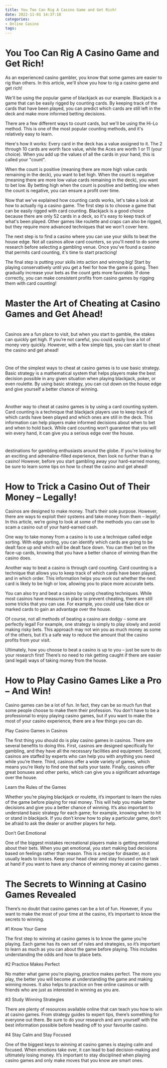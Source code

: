 ```yaml
---
title: You Too Can Rig A Casino Game and Get Rich!
date: 2022-11-01 14:37:18
categories:
- Online Casino
tags:
---
```



#  You Too Can Rig A Casino Game and Get Rich!

As an experienced casino gambler, you know that some games are easier to rig than others. In this article, we'll show you how to rig a casino game and get rich!

We'll be using the popular game of blackjack as our example. Blackjack is a game that can be easily rigged by counting cards. By keeping track of the cards that have been played, you can predict which cards are still left in the deck and make more informed betting decisions.

There are a few different ways to count cards, but we'll be using the Hi-Lo method. This is one of the most popular counting methods, and it's relatively easy to learn.

Here's how it works: Every card in the deck has a value assigned to it. The 2 through 10 cards are worth face value, while the Aces are worth 1 or 11 (your choice). When you add up the values of all the cards in your hand, this is called your "count".

When the count is positive (meaning there are more high value cards remaining in the deck), you want to bet high. When the count is negative (meaning there are more low value cards remaining in the deck), you want to bet low. By betting high when the count is positive and betting low when the count is negative, you can ensure a profit over time.

Now that we've explained how counting cards works, let's take a look at how to actually rig a casino game. The first step is to choose a game that can be easily rigged with card counting. Blackjack is a good choice because there are only 52 cards in a deck, so it's easy to keep track of what's been played. Other games like roulette and craps can also be rigged, but they require more advanced techniques that we won't cover here.

The next step is to find a casino where you can use your skills to beat the house edge. Not all casinos allow card counters, so you'll need to do some research before selecting a gambling venue. Once you've found a casino that permits card counting, it's time to start practicing!

The final step is putting your skills into action and winning big! Start by playing conservatively until you get a feel for how the game is going. Then gradually increase your bets as the count gets more favorable. If done correctly, you can make consistent profits from casino games by rigging them with card counting!

#  Master the Art of Cheating at Casino Games and Get Ahead!

#

Casinos are a fun place to visit, but when you start to gamble, the stakes can quickly get high. If you’re not careful, you could easily lose a lot of money very quickly. However, with a few simple tips, you can start to cheat the casino and get ahead!

#

One of the simplest ways to cheat at casino games is to use basic strategy. Basic strategy is a mathematical system that helps players make the best decision possible in any given situation when playing blackjack, poker, or even roulette. By using basic strategy, you can cut down on the house edge and give yourself a better chance of winning.

#

Another way to cheat at casino games is by using a card counting system. Card counting is a technique that blackjack players use to keep track of which cards have been played and which ones are still in the deck. This information can help players make informed decisions about when to bet and when to hold back. While card counting won’t guarantee that you will win every hand, it can give you a serious edge over the house.

#
 destinations for gambling enthusiasts around the globe. If you're looking for an exciting and adrenaline-filled experience, then look no further than a casino! However, before you start gambling away your hard-earned money, be sure to learn some tips on how to cheat the casino and get ahead!

#  How to Trick a Casino Out of Their Money – Legally!

Casinos are designed to make money. That’s their sole purpose. However, there are ways to exploit their systems and take money from them – legally! In this article, we’re going to look at some of the methods you can use to scam a casino out of your hard-earned cash.

One way to take money from a casino is to use a technique called edge sorting. With edge sorting, you can identify which cards are going to be dealt face up and which will be dealt face down. You can then bet on the face-up cards, knowing that you have a better chance of winning than the casino does.

Another way to beat a casino is through card counting. Card counting is a technique that allows you to keep track of which cards have been played, and in which order. This information helps you work out whether the next card is likely to be high or low, allowing you to place more accurate bets.

You can also try and beat a casino by using cheating techniques. While most casinos have measures in place to prevent cheating, there are still some tricks that you can use. For example, you could use fake dice or marked cards to gain an advantage over the house.

Of course, not all methods of beating a casino are dodgy – some are perfectly legal! For example, one strategy is simply to play slowly and avoid making risky bets. This approach may not win you as much money as some of the others, but it’s a safe way to reduce the amount that the casino profits from your visit.

Ultimately, how you choose to beat a casino is up to you – just be sure to do your research first! There’s no need to risk getting caught if there are easier (and legal) ways of taking money from the house.

#  How to Play Casino Games Like a Pro – And Win!

Casino games can be a lot of fun. In fact, they can be so much fun that some people choose to make them their profession. You don’t have to be a professional to enjoy playing casino games, but if you want to make the most of your casino experience, there are a few things you can do.

Play Casino Games in Casinos

The first thing you should do is play casino games in casinos. There are several benefits to doing this. First, casinos are designed specifically for gambling, and they have all the necessary facilities and equipment. Second, casinos are staffed by experts who can help you with anything you need while you’re there. Third, casinos offer a wide variety of games, which means you’re likely to find one that suits your taste. Finally, casinos offer great bonuses and other perks, which can give you a significant advantage over the house.

Learn the Rules of the Games

Whether you’re playing blackjack or roulette, it’s important to learn the rules of the game before playing for real money. This will help you make better decisions and give you a better chance of winning. It’s also important to understand basic strategy for each game; for example, knowing when to hit or stand in blackjack. If you don’t know how to play a particular game, don’t be afraid to ask the dealer or another players for help.

Don’t Get Emotional

One of the biggest mistakes recreational players make is getting emotional about their bets. When you get emotional, you start making bad decisions based on feelings rather than reason. This is a recipe for disaster, as it usually leads to losses. Keep your head clear and stay focused on the task at hand if you want to have any chance of winning money at casino games .

#  The Secrets to Winning at Casino Games Revealed

There’s no doubt that casino games can be a lot of fun. However, if you want to make the most of your time at the casino, it’s important to know the secrets to winning.

#1 Know Your Game

The first step to winning at casino games is to know the game you’re playing. Each game has its own set of rules and strategies, so it’s important to learn as much as you can about the game before playing. This includes understanding the odds and how to place bets.

#2 Practice Makes Perfect

No matter what game you’re playing, practice makes perfect. The more you play, the better you will become at understanding the game and making winning moves. It also helps to practice on free online casinos or with friends who are just as interested in winning as you are.

#3 Study Winning Strategies

There are plenty of resources available online that can teach you how to win at casino games. From strategy guides to expert tips, there’s something for everyone out there. Be sure to do your research and arm yourself with the best information possible before heading off to your favourite casino.

#4 Stay Calm and Stay Focused

One of the biggest keys to winning at casino games is staying calm and focused. When emotions take over, it can lead to bad decision-making and ultimately losing money. It’s important to stay disciplined when playing casino games and only make moves that you know are smart ones.